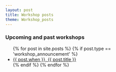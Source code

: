 ```yaml
---
layout: post
title: Workshop posts
theme: Workshop_posts 
--- 
```




<h3>Upcoming and past workshops</h3>
<ul class="post-list">
    {% for post in site.posts %}
    {% if post.type == 'workshop_announcement' %}
    <li>
        <a class="post-link" href="{{ post.website }}" target="_blank">{{ post.when }}, {{ post.title }}</a>
    </li>
    {% endif %}
    {% endfor %}
</ul>
